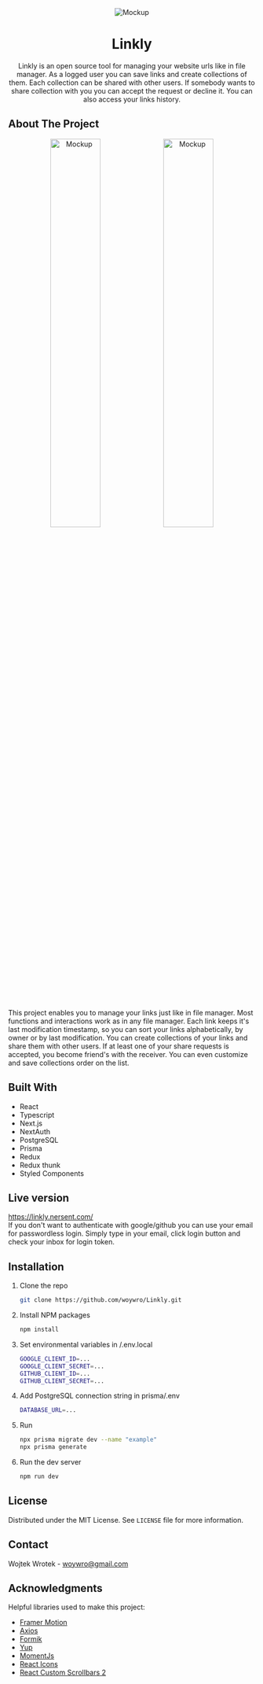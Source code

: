 <div align="center">
  <div align="center">
    <img src="https://github.com/woywro/Linkly/blob/main/screenshots/main.png" alt="Mockup">
  </div>
  <h1 align="center">Linkly</h1>

  <p align="center">
Linkly is an open source tool for managing your website urls like in file manager. As a logged user you can save links and create collections of them. Each collection can be shared with other users. If somebody wants to share collection with you you can accept the request or decline it. You can also access your links history.
  </p>
</div>


## About The Project

  <div align="center">
    <img src="https://github.com/woywro/Linkly/blob/main/screenshots/mockupLight.png" alt="Mockup" width="45%">
    <img src="https://github.com/woywro/Linkly/blob/main/screenshots/mockupDark.png" alt="Mockup" width="45%">
  </div>


This project enables you to manage your links just like in file manager. Most functions and interactions work as in any file manager. Each link keeps it's last modification timestamp, so you can sort your links alphabetically, by owner or by last modification. You can create collections of your links and share them with other users. If at least one of your share requests is accepted, you become friend's with the receiver.  You can even customize and save collections order on the list.

## Built With

* React
* Typescript
* Next.js
* NextAuth
* PostgreSQL
* Prisma
* Redux
* Redux thunk
* Styled Components

## Live version
https://linkly.nersent.com/ <br/>
If you don't want to authenticate with google/github you can use your email for passwordless login. Simply type in your email, click login button and check your inbox for login token.

## Installation

1. Clone the repo
   ```sh
   git clone https://github.com/woywro/Linkly.git
   ```
2. Install NPM packages
   ```sh
   npm install
   ```
3. Set environmental variables in /.env.local
      ```sh
   GOOGLE_CLIENT_ID=...
   GOOGLE_CLIENT_SECRET=...
   GITHUB_CLIENT_ID=...
   GITHUB_CLIENT_SECRET=...
   ```
4. Add PostgreSQL connection string in prisma/.env
     ```sh
   DATABASE_URL=...
   ```
5. Run 
   ```sh
   npx prisma migrate dev --name "example"
   npx prisma generate
   ```
7. Run the dev server
   ```sh
   npm run dev
   ```

## License

Distributed under the MIT License. See `LICENSE` file for more information.

## Contact

Wojtek Wrotek - woywro@gmail.com

## Acknowledgments

Helpful libraries used to make this project:

- [Framer Motion](https://www.framer.com/motion/)
- [Axios](https://axios-http.com/docs/intro)
- [Formik](https://formik.org/)
- [Yup](https://github.com/jquense/yup)
- [MomentJs](https://momentjs.com/)
- [React Icons](https://react-icons.github.io/react-icons/)
- [React Custom Scrollbars 2](https://github.com/RobPethick/react-custom-scrollbars-2)

